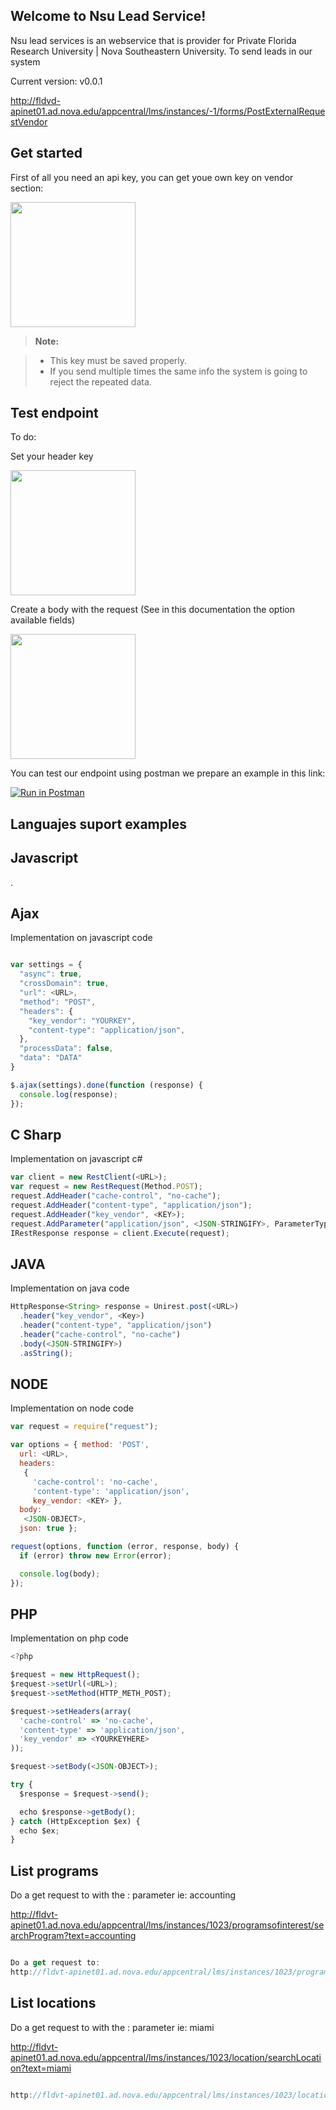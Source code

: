 Welcome to Nsu Lead Service!
----------------------------


Nsu lead services is an webservice that is provider for Private Florida Research University | Nova Southeastern University. To send leads in our system

Current version:  v0.0.1

http://fldvd-apinet01.ad.nova.edu/appcentral/lms/instances/-1/forms/PostExternalRequestVendor


Get started
-------------

First of all you need an api key, you can get youe own key on vendor section:

<img src="../assets/images/vendor-key.PNG" width="200">

> **Note:**

> - This key must be saved properly.
> - If you send multiple times the same info the system is going to reject the repeated data.

Test endpoint
------

To do:


 Set your header key

<img src="../assets/images/Header.PNG" width="200">
 
  Create a body with the request (See in this documentation the option available fields)
 
<img src="../assets/images/fields.PNG" width="200">

You can test our endpoint using postman we prepare an example in this link:

[![Run in Postman](https://run.pstmn.io/button.svg)](https://app.getpostman.com/run-collection/3dae32e8817304601d97)


 

Languajes suport examples
-------------------------

Javascript
----------

.

Ajax
----

Implementation on javascript code

```js

var settings = {
  "async": true,
  "crossDomain": true,
  "url": <URL>,
  "method": "POST",
  "headers": {
    "key_vendor": "YOURKEY",
    "content-type": "application/json",
  },
  "processData": false,
  "data": "DATA"
}

$.ajax(settings).done(function (response) {
  console.log(response);
});

```

C Sharp
----

Implementation on javascript c#

```js
var client = new RestClient(<URL>);
var request = new RestRequest(Method.POST);
request.AddHeader("cache-control", "no-cache");
request.AddHeader("content-type", "application/json");
request.AddHeader("key_vendor", <KEY>);
request.AddParameter("application/json", <JSON-STRINGIFY>, ParameterType.RequestBody);
IRestResponse response = client.Execute(request);

```

JAVA
----

Implementation on java code

```js
HttpResponse<String> response = Unirest.post(<URL>)
  .header("key_vendor", <Key>)
  .header("content-type", "application/json")
  .header("cache-control", "no-cache")
  .body(<JSON-STRINGIFY>)
  .asString();

```

NODE
----

Implementation on node code

```js
var request = require("request");

var options = { method: 'POST',
  url: <URL>,
  headers: 
   { 
     'cache-control': 'no-cache',
     'content-type': 'application/json',
     key_vendor: <KEY> },
  body: 
   <JSON-OBJECT>,
  json: true };

request(options, function (error, response, body) {
  if (error) throw new Error(error);

  console.log(body);
});


```

PHP
----

Implementation on php code

```js
<?php

$request = new HttpRequest();
$request->setUrl(<URL>);
$request->setMethod(HTTP_METH_POST);

$request->setHeaders(array(
  'cache-control' => 'no-cache',
  'content-type' => 'application/json',
  'key_vendor' => <YOURKEYHERE>
));

$request->setBody(<JSON-OBJECT>);

try {
  $response = $request->send();

  echo $response->getBody();
} catch (HttpException $ex) {
  echo $ex;
}
```

List programs
----

Do a get request to with the <text>: parameter ie: accounting

http://fldvt-apinet01.ad.nova.edu/appcentral/lms/instances/1023/programsofinterest/searchProgram?text=accounting

```js

Do a get request to:
http://fldvt-apinet01.ad.nova.edu/appcentral/lms/instances/1023/programsofinterest/searchProgram?text=accounting

```

List locations
----

Do a get request to with the <text>: parameter ie: miami

http://fldvt-apinet01.ad.nova.edu/appcentral/lms/instances/1023/location/searchLocation?text=miami

```js

http://fldvt-apinet01.ad.nova.edu/appcentral/lms/instances/1023/location/searchLocation?text=miami

```
